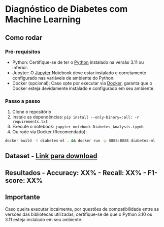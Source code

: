 # Diagnóstico de Diabetes com Machine Learning

## Como rodar

### Pré-requisitos

- Python: Certifique-se de ter o [Python](https://www.python.org/downloads/release/python-3119/) instalado na versão 3.11 ou inferior.
- Jupyter: O [Jupyter](https://docs.jupyter.org/pt-br/latest/install/notebook-classic.html) Notebook deve estar instalado e corretamente configurado nas variáveis de ambiente do Python.
- Docker (opcional): Caso opte por executar via [Docker](https://docs.docker.com/engine/install/), garanta que o Docker esteja devidamente instalado e configurado em seu ambiente.

### Passo a passo

1. Clone o repositório
2. Instale as dependências: `pip install --only-binary=:all: -r requirements.txt`
3. Execute o notebook: `jupyter notebook Diabetes_Analysis.ipynb`
4. Ou rode via Docker (Recomendado):

```bash
docker build -t diabetes-ml . && docker run -p 8888:8888 diabetes-ml
```

## Dataset - [Link para download](https://www.kaggle.com/datasets/mathchi/diabetes-data-set/data) 

## Resultados - Accuracy: XX% - Recall: XX% - F1-score: XX%

## Importante
Caso queira executar localmente, por questões de compatibilidade entre as versões das bibliotecas utilizadas, certifique-se de que o Python 3.10 ou 3.11 esteja instalado em seu ambiente.